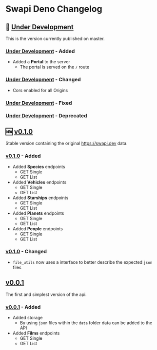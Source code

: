 # Swapi Deno Changelog

## 🔧 [Under Development]

This is the version currently published on master.

### [Under Development] - Added

+ Added a **Portal** to the server
  + The portal is served on the `/` route

### [Under Development] - Changed

+ Cors enabled for all Origins

### [Under Development] - Fixed

### [Under Development] - Deprecated

## 🆕 [v0.1.0]

Stable version containing the original https://swapi.dev data.

### [v0.1.0] - Added

+ Added **Species** endpoints
  + GET Single
  + GET List
+ Added **Vehicles** endpoints
  + GET Single
  + GET List
+ Added **Starships** endpoints
  + GET Single
  + GET List
+ Added **Planets** endpoints
  + GET Single
  + GET List
+ Added **People** endpoints
  + GET Single
  + GET List

### [v0.1.0] - Changed

+ `file_utils` now uses a interface to better describe the expected `json` files

## [v0.0.1]

The first and simplest version of the api.

### [v0.0.1] - Added

+ Added storage
  + By using `json` files within the `data` folder data can be added to the API
+ Added **Films** endpoints
  + GET Single
  + GET List

<!-- Links to Tags -->
[Under Development]:https://github.com/rodolphocastro/deno-swapi/tree/master
[v0.1.0]:https://github.com/rodolphocastro/deno-swapi/tree/v0.1.0
[v0.0.1]:https://github.com/rodolphocastro/deno-swapi/tree/v0.0.1
